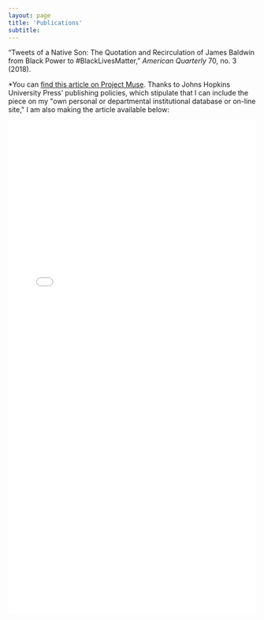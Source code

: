 ```yaml
---
layout: page
title: 'Publications'
subtitle:
---
```


“Tweets of a Native Son: The Quotation and Recirculation of James Baldwin from Black Power to #BlackLivesMatter,” *American Quarterly* 70, no. 3 (2018).

*You can [find this article on Project Muse](http://muse.jhu.edu/article/704336). Thanks to Johns Hopkins University Press’ publishing policies, which stipulate that I can include the piece on my "own
personal or departmental institutional database or on-line site," I am also making the article available below: 


<object data="/pdf/AQ-Tweets-of-a-Native-Son.pdf#page=2" type="application/pdf" width="100%" height="1000px">
<iframe src="/pdf/AQ-Tweets-of-a-Native-Son.pdf#page=2" width="100%" height="1000px" style="border: none;">
This browser does not support PDFs. Please download the PDF to view it: <a href="/pdf/Q-Tweets-of-a-Native-Son.pdf#page=2">Download PDF</a>
</iframe>
</object>
